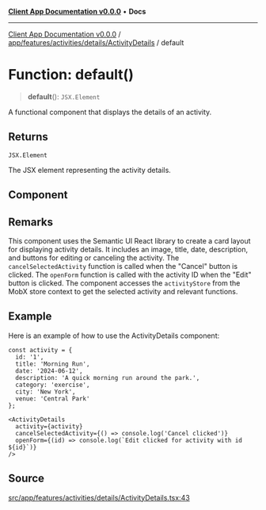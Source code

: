 [**Client App Documentation v0.0.0**](../../../../../../README.md) • **Docs**

***

[Client App Documentation v0.0.0](../../../../../../README.md) / [app/features/activities/details/ActivityDetails](../README.md) / default

# Function: default()

> **default**(): `JSX.Element`

A functional component that displays the details of an activity.

## Returns

`JSX.Element`

The JSX element representing the activity details.

## Component

## Remarks

This component uses the Semantic UI React library to create a card layout for displaying activity details.
It includes an image, title, date, description, and buttons for editing or canceling the activity.
The `cancelSelectedActivity` function is called when the "Cancel" button is clicked.
The `openForm` function is called with the activity ID when the "Edit" button is clicked.
The component accesses the `activityStore` from the MobX store context to get the selected activity and relevant functions.

## Example

Here is an example of how to use the ActivityDetails component:
```tsx
const activity = {
  id: '1',
  title: 'Morning Run',
  date: '2024-06-12',
  description: 'A quick morning run around the park.',
  category: 'exercise',
  city: 'New York',
  venue: 'Central Park'
};

<ActivityDetails
  activity={activity}
  cancelSelectedActivity={() => console.log('Cancel clicked')}
  openForm={(id) => console.log(`Edit clicked for activity with id ${id}`)}
/>
```

## Source

[src/app/features/activities/details/ActivityDetails.tsx:43](https://github.com/jimmykurian/Reactivities/blob/c5b8976c071486a4e7bfff58c75d9a474da2c558/client-app/src/app/features/activities/details/ActivityDetails.tsx#L43)
